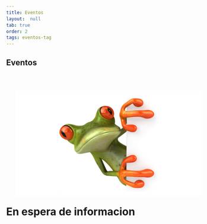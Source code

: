 ```yaml
---
title: Eventos
layout:  null
tab: true
order: 2
tags: eventos-tag
---
```


## Eventos
<!--Eventos por realizar
<img src='assets/images/emailfooter.png' style='text-align:center;'><br>
-->
<div>
<img src='assets/images/under01.jpg' style='float:left;margin:25px;'/>
<p style='color:black;text-align:justify;'>
<h1>En espera de informacion</h1>
</p>
</div>
